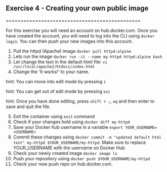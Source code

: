 ## Exercise 4 - Creating your own public image
==============================================

For this exercise you will need an account on hub.docker.com. Once you have created the account, you will need to log into the CLI using `docker login`. You can then push your new images into this account.

1. Pull the httpd (Apache) image `docker pull httpd:alpine`
2. Lets run the image `docker run -it --name my-httpd httpd:alpine bash`
3. Let change the text in the default html file: `vi /usr/local/apache2/htdocs/index.html`
4. Change the 'It works!' to your name.

hint: You can move into edit mode by pressing `i`

hint: You can get out of edit mode by pressing `esc`

hint: Once you have done editing, press `shift + ;`, `wq` and then enter to save and quit the file.

5. Exit the container using `exit` command
6. Check if your changes hold using `docker diff my-httpd`
7. Save your Docker hub username in a variable `export YOUR_USERNAME=<USERNAME>`
8. Commit these changes using `docker commit -m "updated default html text" my-httpd $YOUR_USERNAME/my-httpd`. Make sure to replace YOUR_USERNAME with the username on Docker Hub
9. Check your newly created image `docker image ls`
10. Push your repository using `docker push $YOUR_USERNAME/my-httpd`
11. Check your new push repo on hub.docker.com.
